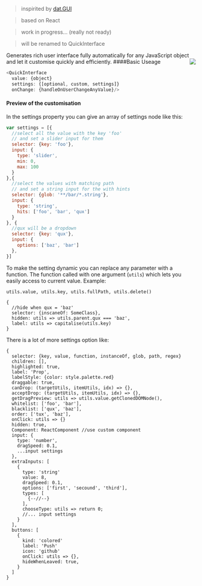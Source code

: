 > inspirited by [dat.GUI]

> based on React

> work in progress... (really not ready)

> will be renamed to QuickInterface

Generates rich user interface fully automatically for any JavaScript object and let it customise quickly and efficiently.
<img align="right" src="http://i.imgur.com/HfxSNTu.png">
####Basic Useage
```javascript
<QuickInterface
  value: {object}
  settings: {[optional, custom, settings]}
  onChange: {handleOnUserChangeAnyValue}/>
```

#### Preview of the customisation

In the settings property you can give an array of settings node like this:
```javascript
var settings = [{
  //select all the value with the key 'foo' 
  // and set a slider input for them
  selector: {key: 'foo'},
  input: {
    type: 'slider',
    min: 0,
    max: 100
  }
},{
  //select the values with matching path 
  // and set a string input for the with hints
  selector: {glob: '**/bar/*.string'},
  input: {
    type: 'string',
    hits: ['foo', 'bar', 'qux']
  }
}, {
  //qux will be a dropdown
  selector: {key: 'qux'},
  input: {
    options: ['baz', 'bar']
  },
}]
```
To make the setting dynamic you can replace any parameter with a function.
The function called with one argument (```utils```) which lets you easily access to current value. Example:
```javasctipt
utils.value, utils.key, utils.fullPath, utils.delete()

{
  //hide when qux = 'baz'
  selector: {inscaneOf: SomeClass},
  hidden: utils => utils.parent.qux === 'baz',
  label: utils => capitalise(utils.key)
}
```
There is a lot of more settings option like:
```javasctipt
{
  selector: {key, value, function, instanceOf, glob, path, regex}
  children: [],
  highlighted: true,
  label: 'Prop',
  labelStyle: {color: style.palette.red}
  draggable: true,
  canDrop: (targetUtils, itemUtils, idx) => {},
  acceptDrop: (targetUtils, itemUtils, idx) => {},
  getDragPreview: utils => utils.value.getClonedDOMNode(),
  whitelist: ['foo', 'bar'],
  blacklist: ['qux', 'baz'],
  order: ['tux', 'baz'],
  onClick: utils => {}
  hidden: true,
  Component: ReactComponent //use custom component
  input: {
    type: 'number',
    dragSpeed: 0.1,
    ...input settings
  },
  extraInputs: [
    {
      type: 'string'
      value: 8,
      dragSpeed: 0.1,
      options: ['first', 'secound', 'third'],
      types: [
        {--//--}
      ],
      chooseType: utils => return 0;
      //... input settings
    }
  ],
  buttons: [
    {
      kind: 'colored'
      label: 'Push'
      icon: 'github'
      onClick: utils => {},
      hideWhenLeaved: true,
    }
  ]
}
```

[dat.GUI]:https://github.com/dataarts/dat.gui
